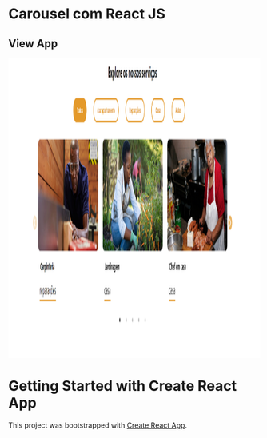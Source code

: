 # Carousel com React JS


## View App
<img src="https://raw.githubusercontent.com/EmanuelJorge3MA/Carousel-ft-ReactJS/master/src/features/carousel/img/carousel.png" align="center" height="600" >

# Getting Started with Create React App

This project was bootstrapped with [Create React App](https://github.com/facebook/create-react-app).
